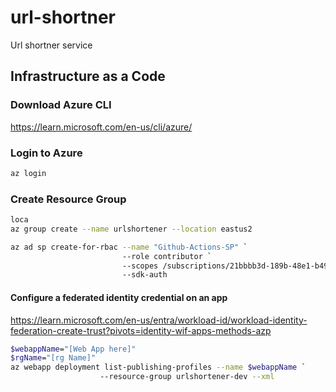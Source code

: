# url-shortner
Url shortner service

## Infrastructure as a Code

### Download Azure CLI
https://learn.microsoft.com/en-us/cli/azure/

### Login to Azure
```bash
az login
```

### Create Resource Group

```bash
loca
az group create --name urlshortener --location eastus2
```

```bash
az ad sp create-for-rbac --name "Github-Actions-SP" `
                         --role contributor `
                         --scopes /subscriptions/21bbbb3d-189b-48e1-b499-6c74b9f9a598 `
                         --sdk-auth
```

#### Configure a federated identity credential on an app

https://learn.microsoft.com/en-us/entra/workload-id/workload-identity-federation-create-trust?pivots=identity-wif-apps-methods-azp

```bash
$webappName="[Web App here]"
$rgName="[rg Name]"
az webapp deployment list-publishing-profiles --name $webappName `
                    --resource-group urlshortener-dev --xml
```
